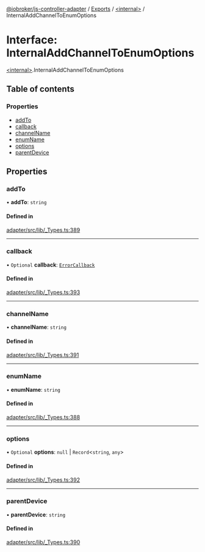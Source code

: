 [@iobroker/js-controller-adapter](../README.md) / [Exports](../modules.md) / [\<internal\>](../modules/internal_.md) / InternalAddChannelToEnumOptions

# Interface: InternalAddChannelToEnumOptions

[\<internal\>](../modules/internal_.md).InternalAddChannelToEnumOptions

## Table of contents

### Properties

- [addTo](internal_.InternalAddChannelToEnumOptions.md#addto)
- [callback](internal_.InternalAddChannelToEnumOptions.md#callback)
- [channelName](internal_.InternalAddChannelToEnumOptions.md#channelname)
- [enumName](internal_.InternalAddChannelToEnumOptions.md#enumname)
- [options](internal_.InternalAddChannelToEnumOptions.md#options)
- [parentDevice](internal_.InternalAddChannelToEnumOptions.md#parentdevice)

## Properties

### addTo

• **addTo**: `string`

#### Defined in

[adapter/src/lib/_Types.ts:389](https://github.com/ioBroker/ioBroker.js-controller/blob/2e8a4aa0/packages/adapter/src/lib/_Types.ts#L389)

___

### callback

• `Optional` **callback**: [`ErrorCallback`](../modules/internal_.md#errorcallback)

#### Defined in

[adapter/src/lib/_Types.ts:393](https://github.com/ioBroker/ioBroker.js-controller/blob/2e8a4aa0/packages/adapter/src/lib/_Types.ts#L393)

___

### channelName

• **channelName**: `string`

#### Defined in

[adapter/src/lib/_Types.ts:391](https://github.com/ioBroker/ioBroker.js-controller/blob/2e8a4aa0/packages/adapter/src/lib/_Types.ts#L391)

___

### enumName

• **enumName**: `string`

#### Defined in

[adapter/src/lib/_Types.ts:388](https://github.com/ioBroker/ioBroker.js-controller/blob/2e8a4aa0/packages/adapter/src/lib/_Types.ts#L388)

___

### options

• `Optional` **options**: ``null`` \| `Record`\<`string`, `any`\>

#### Defined in

[adapter/src/lib/_Types.ts:392](https://github.com/ioBroker/ioBroker.js-controller/blob/2e8a4aa0/packages/adapter/src/lib/_Types.ts#L392)

___

### parentDevice

• **parentDevice**: `string`

#### Defined in

[adapter/src/lib/_Types.ts:390](https://github.com/ioBroker/ioBroker.js-controller/blob/2e8a4aa0/packages/adapter/src/lib/_Types.ts#L390)
